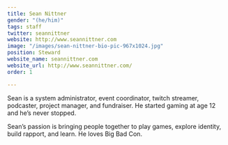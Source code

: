 ```yaml
---
title: Sean Nittner
gender: "(he/him)"
tags: staff
twitter: seannittner
website: http://www.seannittner.com
image: "/images/sean-nittner-bio-pic-967x1024.jpg"
position: Steward
website_name: seannittner.com
website_url: http://www.seannittner.com/
order: 1

---
```

Sean is a system administrator, event coordinator, twitch streamer, podcaster, project manager, and fundraiser. He started gaming at age 12 and he’s never stopped.

Sean’s passion is bringing people together to play games, explore identity, build rapport, and learn. He loves Big Bad Con.